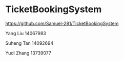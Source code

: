 # TicketBookingSystem
https://github.com/Samuel-281/TicketBookingSystem

Yang Liu   14067983


Suheng Tan 14092694



Yudi Zhang 13739077
